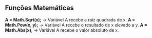 ## Funções Matemáticas

**A = Math.Sqrt(x);** -> Variável A recebe a raiz quadrada de x.
**A = Math.Pow(x, y);** -> Variável A recebe o resultado de x elevado a y.
**A = Math.Abs(x);** -> Variável A recebe o valor absoluto de x.